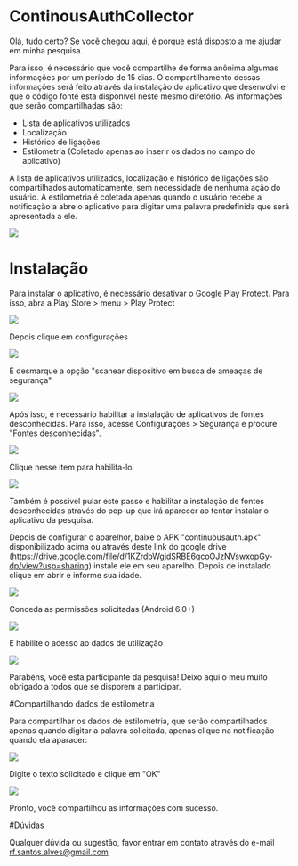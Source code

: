# ContinousAuthCollector

Olá, tudo certo?
Se você chegou aqui, é porque está disposto a me ajudar em minha pesquisa.

Para isso, é necessário que você compartilhe de forma anônima algumas informações por um período de 15 dias.
O compartilhamento dessas informações será feito através da instalação do aplicativo que desenvolvi e que o código fonte esta disponível neste mesmo diretório. As informações que serão compartilhadas são:

- Lista de aplicativos utilizados
- Localização
- Histórico de ligações
- Estilometria (Coletado apenas ao inserir os dados no campo do aplicativo)

A lista de aplicativos utilizados, localização e histórico de ligações são compartilhados automaticamente, sem necessidade de nenhuma ação do usuário. A estilometria é coletada apenas quando o usuário recebe a notificação a abre o aplicativo para digitar uma palavra predefinida que será apresentada a ele.

![](readme_images/IMG_COLETA.jpg)

# Instalação
Para instalar o aplicativo, é necessário desativar o Google Play Protect.
Para isso, abra a Play Store > menu > Play Protect

![](readme_images/IMG_MENU_PLAY_PROTECT.jpg)

Depois clique em configurações

![](readme_images/IMG_PLAY_PROTECT_CONFIG.jpg)

E desmarque a opção "scanear dispositivo em busca de ameaças de segurança"

![](readme_images/IMG_DISABLE_PLAY_PROTECT.jpg)

Após isso, é necessário habilitar a instalação de aplicativos de fontes desconhecidas.
Para isso, acesse Configurações > Segurança e procure "Fontes desconhecidas". 

![](readme_images/IMG_SEGURANCA.jpg)

Clique nesse item para habilita-lo.

![](readme_images/IMG_FONTES_DESC.jpg)

Também é possivel pular este passo e habilitar a instalação de fontes desconhecidas através do pop-up que irá aparecer ao tentar instalar o aplicativo da pesquisa.

Depois de configurar o aparelhor, baixe o APK "continuousauth.apk" disponibilizado acima ou através deste link do google drive (https://drive.google.com/file/d/1KZrdbWgjdSRBE6qcoOJzNVswxopGy-dp/view?usp=sharing) instale ele em seu aparelho. Depois de instalado clique em abrir e informe sua idade.

![](readme_images/IMG_IDADE.jpg)

Conceda as permissões solicitadas (Android 6.0+)

![](readme_images/IMG_PERMISSOES.jpg)

E habilite o acesso ao dados de utilização

![](readme_images/IMG_DADOS_UTILIZACAO.jpg)

Parabéns, você esta participante da pesquisa!
Deixo aqui o meu muito obrigado a todos que se disporem a participar.

#Compartilhando dados de estilometria

Para compartilhar os dados de estilometria, que serão compartilhados apenas quando digitar a palavra solicitada, apenas clique na notificação quando ela aparacer:

![](readme_images/IMG_NOTIFICACAO.jpg)

Digite o texto solicitado e clique em "OK"

![](readme_images/IMG_COLETA.jpg)

Pronto, você compartilhou as informações com sucesso.

#Dúvidas

Qualquer dúvida ou sugestão, favor entrar em contato através do e-mail rf.santos.alves@gmail.com


